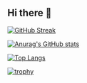 ## Hi there 👋

  [![GitHub Streak](https://streak-stats.demolab.com/?user=X13467980)](https://git.io/streak-stats)
  
  [![Anurag's GitHub stats](https://github-readme-stats.vercel.app/api?username=X13467980&show_icons=true&theme=synthwave)](https://github.com/anuraghazra/github-readme-stats)
  
  [![Top Langs](https://github-readme-stats.vercel.app/api/top-langs/?username=X13467980&show_icons=true&theme=synthwave&layout=compact)](https://github.com/anuraghazra/github-readme-stats)
  
  [![trophy](https://github-profile-trophy.vercel.app/?username=X13467980&column=9)](https://github.com/ryo-ma/github-profile-trophy)
